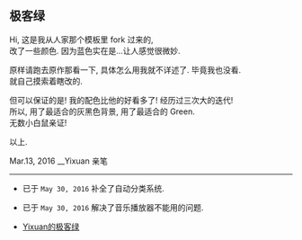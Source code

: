 ## 极客绿

Hi, 这是我从人家那个模板里 fork 过来的,  
改了一些颜色. 因为蓝色实在是...让人感觉很微妙.  

原样请跑去原作那看一下, 具体怎么用我就不详述了. 毕竟我也没看.  
就自己摸索着瞎改的.  

但可以保证的是! 我的配色比他的好看多了! 经历过三次大的迭代!  
所以, 用了最适合的灰黑色背景, 用了最适合的 Green.  
无数小白鼠亲证!  

以上. 

Mar.13, 2016 __Yixuan 亲笔  



---

* 已于 `May 30, 2016` 补全了自动分类系统.   
* 已于 `May 30, 2016` 解决了音乐播放器不能用的问题.   

* [Yixuan的极客绿]( http://yixuan.li/)
